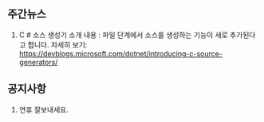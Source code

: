 ## 주간뉴스

1)  C # 소스 생성기 소개 
내용 : 파일 단계에서 소스를 생성하는 기능이 새로 추가된다고 합니다.
자세히 보기: https://devblogs.microsoft.com/dotnet/introducing-c-source-generators/

## 공지사항
1) 연휴 잘보내세요. 
